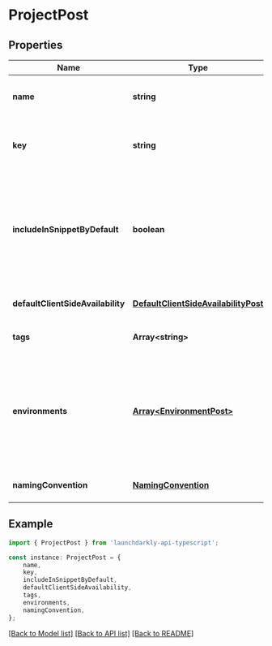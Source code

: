 # ProjectPost


## Properties

Name | Type | Description | Notes
------------ | ------------- | ------------- | -------------
**name** | **string** | A human-friendly name for the project. | [default to undefined]
**key** | **string** | A unique key used to reference the project in your code. | [default to undefined]
**includeInSnippetByDefault** | **boolean** | Whether or not flags created in this project are made available to the client-side JavaScript SDK by default. | [optional] [default to undefined]
**defaultClientSideAvailability** | [**DefaultClientSideAvailabilityPost**](DefaultClientSideAvailabilityPost.md) |  | [optional] [default to undefined]
**tags** | **Array&lt;string&gt;** | Tags for the project | [optional] [default to undefined]
**environments** | [**Array&lt;EnvironmentPost&gt;**](EnvironmentPost.md) | Creates the provided environments for this project. If omitted default environments will be created instead. | [optional] [default to undefined]
**namingConvention** | [**NamingConvention**](NamingConvention.md) |  | [optional] [default to undefined]

## Example

```typescript
import { ProjectPost } from 'launchdarkly-api-typescript';

const instance: ProjectPost = {
    name,
    key,
    includeInSnippetByDefault,
    defaultClientSideAvailability,
    tags,
    environments,
    namingConvention,
};
```

[[Back to Model list]](../README.md#documentation-for-models) [[Back to API list]](../README.md#documentation-for-api-endpoints) [[Back to README]](../README.md)
